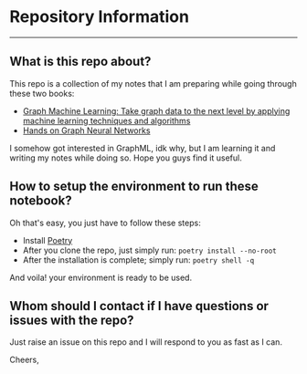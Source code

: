 # Repository Information
---

## What is this repo about?
This repo is a collection of my notes that I am preparing while going through these two books: 
- [Graph Machine Learning: Take graph data to the next level by applying machine learning techniques and algorithms](https://www.amazon.com.au/Graph-Machine-Learning-techniques-algorithms/dp/1800204493)
- [Hands on Graph Neural Networks](https://www.amazon.com.au/Hands-Graph-Neural-Networks-Python/dp/1804617520)

I somehow got interested in GraphML, idk why, but I am learning it and writing my notes while doing so. Hope you guys find it useful.

## How to setup the environment to run these notebook?
Oh that's easy, you just have to follow these steps:
- Install [Poetry](https://python-poetry.org/)
- After you clone the repo, just simply run: `poetry install --no-root`
- After the installation is complete; simply run: `poetry shell -q`

And voila! your environment is ready to be used.

## Whom should I contact if I have questions or issues with the repo?
Just raise an issue on this repo and I will respond to you as fast as I can. 

Cheers,
